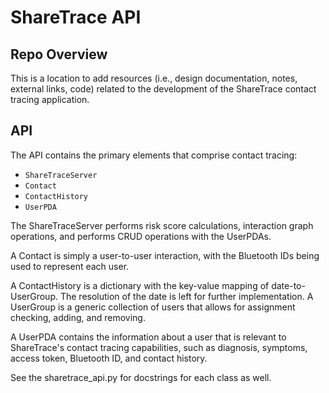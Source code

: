 # ShareTrace API

## Repo Overview
This is a location to add resources (i.e., design documentation, notes, external 
links, code) related to the development of the ShareTrace contact tracing 
application.

## API 

The API contains the primary elements that comprise contact tracing:

* `ShareTraceServer`
* `Contact`
* `ContactHistory`
* `UserPDA`

The ShareTraceServer performs risk score calculations, interaction graph
operations, and performs CRUD operations with the UserPDAs.

A Contact is simply a user-to-user interaction, with the Bluetooth IDs being
used to represent each user.

A ContactHistory is a dictionary with the key-value mapping of date-to-UserGroup.
The resolution of the date is left for further implementation. A UserGroup is
a generic collection of users that allows for assignment checking, adding, and
removing.

A UserPDA contains the information about a user that is relevant to ShareTrace's
contact tracing capabilities, such as diagnosis, symptoms, access token,
Bluetooth ID, and contact history.

See the sharetrace_api.py for docstrings for each class as well.